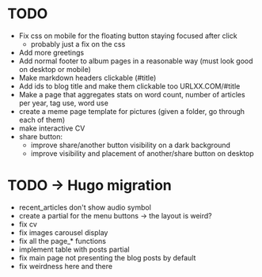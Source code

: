 # TODO

- Fix css on mobile for the floating button staying focused after click
    - probably just a fix on the css
- Add more greetings
- Add normal footer to album pages in a reasonable way (must look good on desktop or mobile)
- Make markdown headers clickable (#title)
- Add ids to blog title and make them clickable too URLXX.COM/#title
- Make a page that aggregates stats on word count, number of articles per year, tag use, word use
- create a meme page template for pictures (given a folder, go through each of them)
- make interactive CV
- share button:
    - improve share/another button visibility on a dark background
    - improve visibility and placement of another/share button on desktop

# TODO -> Hugo migration
- recent_articles don't show audio symbol
- create a partial for the menu buttons -> the layout is weird?
- fix cv
- fix images carousel display
- fix all the page_* functions
- implement table with posts partial
- fix main page not presenting the blog posts by default
- fix weirdness here and there
